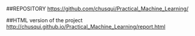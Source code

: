 ##REPOSITORY
https://github.com/chusqui/Practical_Machine_Learning/

##HTML version of the project
http://chusqui.github.io/Practical_Machine_Learning/report.html
